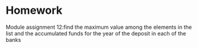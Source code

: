 # Homework
Module assignment 12:find the maximum value among the elements in the list and the accumulated funds for the year of the deposit in each of the banks

